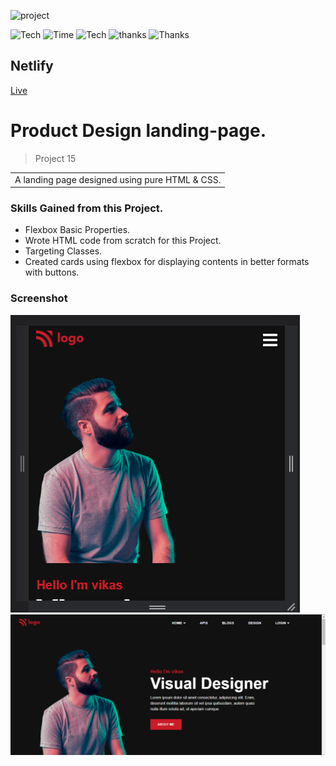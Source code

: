![project](https://img.shields.io/badge/PROJECT-Product%20Design-yellow)

![Tech](https://img.shields.io/badge/TECH-CSS-yellowgreen)
![Time](https://img.shields.io/badge/TIME-8%20Hour-red)
![Tech](https://img.shields.io/badge/LCO-Iwritecode-orange)
![thanks](https://img.shields.io/badge/THANKS-Hitesh%20Choudhary-red)
![Thanks](https://img.shields.io/badge/THANKS-Ineuron-blue)

## Netlify
[Live](https://product-design-website.netlify.app/)

# Product Design landing-page.

> Project 15

<table>
<tr>
<td>
  A landing page designed using pure HTML & CSS.
</td>
</tr>
</table>

### Skills Gained from this Project.

- Flexbox Basic Properties.
- Wrote HTML code from scratch for this Project.
- Targeting Classes.
- Created cards using flexbox for displaying contents in better formats with buttons.

### Screenshot

![saas](./screenshot/product%20design%2001.PNG)
![saas](./screenshot/product%20design02.PNG)

